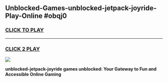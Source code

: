 
## Unblocked-Games-unblocked-jetpack-joyride-Play-Online #obqj0
<h3>
<a href="https://news.freeplayer.one?title=unblocked-jetpack-joyride&ref=3">CLICK TO PLAY</a></h3>
<hr>

<h3>
<a href="https://news.freeplayer.one?title=unblocked-jetpack-joyride&ref=3">CLICK 2 PLAY</a>
  
</h3>

<a href="https://news.freeplayer.one?title=unblocked-jetpack-joyride&ref=3"><img src="https://clearcache.store/games.png"></a>


**unblocked-jetpack-joyride games unblocked: Your Gateway to Fun and Accessible Online Gaming**
